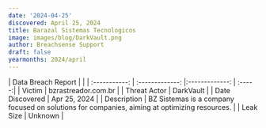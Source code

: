 ```yaml
---
date: '2024-04-25'
discovered: April 25, 2024
title: Barazal Sistemas Tecnologicos
image: images/blog/DarkVault.png
author: Breachsense Support
draft: false
yearmonths: 2024/april
---
```


| Data Breach Report           |              | 
| :-----------: | :-------------:     |:-------------:    | :-----:|
| Victim      | bzrastreador.com.br      | 
| Threat Actor      | DarkVault      | 
| Date Discovered      | Apr 25, 2024      | 
| Description      | BZ Sistemas is a company focused on solutions for companies, aiming at optimizing resources.      | 
| Leak Size      | Unknown      | 
